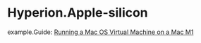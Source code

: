 # Hyperion.Apple-silicon
example.Guide: [Running a Mac OS Virtual Machine on a Mac M1](https://youtu.be/0aU5KRFZ2FA)
